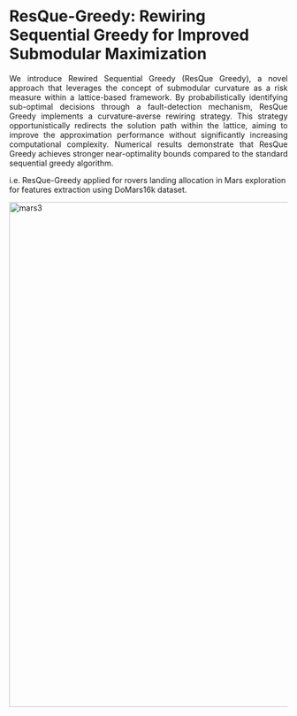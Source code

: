 # **ResQue-Greedy: Rewiring Sequential Greedy for Improved Submodular Maximization**

<div align="justify">
We introduce Rewired Sequential Greedy (ResQue Greedy), a novel approach that leverages the concept of submodular curvature as a risk measure within 
a lattice-based framework. By probabilistically identifying sub-optimal decisions through a fault-detection mechanism, ResQue Greedy implements a 
curvature-averse rewiring strategy. This strategy opportunistically redirects the solution path within the lattice, aiming to improve the approximation
performance without significantly increasing computational complexity. Numerical results demonstrate that ResQue Greedy achieves stronger near-optimality
bounds compared to the standard sequential greedy algorithm.
</div>

i.e. ResQue-Greedy applied for rovers landing allocation in Mars exploration for features extraction using DoMars16k dataset.

<img width="913" alt="mars3" src="https://github.com/user-attachments/assets/db53aee9-b403-4693-909a-100c9cdc3b48" />
